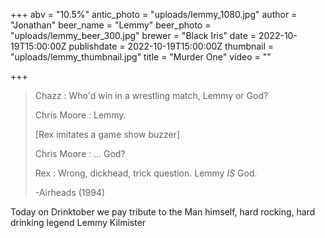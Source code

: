 +++
abv = "10.5%"
antic_photo = "uploads/lemmy_1080.jpg"
author = "Jonathan"
beer_name = "Lemmy"
beer_photo = "uploads/lemmy_beer_300.jpg"
brewer = "Black Iris"
date = 2022-10-19T15:00:00Z
publishdate = 2022-10-19T15:00:00Z
thumbnail = "uploads/lemmy_thumbnail.jpg"
title = "Murder One"
video = ""

+++
> Chazz : Who'd win in a wrestling match, Lemmy or God?
>
> Chris Moore : Lemmy.
>
> \[Rex imitates a game show buzzer\]
>
> Chris Moore : ... God?
>
> Rex : Wrong, dickhead, trick question. Lemmy _IS_ God.
>
> \-Airheads (1994)

Today on Drinktober we pay tribute to the Man himself, hard rocking, hard drinking legend Lemmy Kilmister